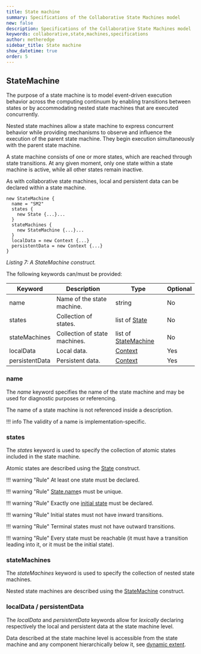```yaml
---
title: State machine
summary: Specifications of the Collaborative State Machines model
new: false
description: Specifications of the Collaborative State Machines model
keywords: collaborative,state,machines,specifications
author: metheredge
sidebar_title: State machine
show_datetime: true
order: 5
---
```


## StateMachine

The purpose of a state machine is to model event-driven execution behavior across the computing continuum by 
enabling transitions between states or by accommodating nested state machines that are executed concurrently.

Nested state machines allow a state machine to express concurrent behavior while providing mechanisms to
observe and influence the execution of the parent state machine. They begin execution simultaneously with the
parent state machine.

A state machine consists of one or more states, which are reached through state transitions. At any given
moment, only one state within a state machine is active, while all other states remain inactive.

As with collaborative state machines, local and persistent data can be declared within a state machine.

```pkl
new StateMachine {
  name = "SM2"
  states {
    new State {...}...
  }
  stateMachines {
    new StateMachine {...}...
  }
  localData = new Context {...}
  persistentData = new Context {...}
}
```
_Listing 7: A StateMachine construct._

The following keywords can/must be provided:

| **Keyword**    | **Description**                         | **Type**                                | **Optional** |
|----------------|-----------------------------------------|-----------------------------------------| ------------ |
| name           | Name of the state machine.              | string                                  | No           |
| states         | Collection of states.                   | list of [State](state.md)                 | No           |
| stateMachines  | Collection of state machines.           | list of [StateMachine](state-machine.md) | No           |
| localData      | Local data.                             | [Context](data.md)                           | Yes          |
| persistentData | Persistent data.                        | [Context](data.md)                           | Yes          |

### name

The _name_ keyword specifies the name of the state machine and may be used for diagnostic purposes or
referencing.

The name of a state machine is not referenced inside a description.

!!! info
    The validity of a name is implementation-specific.

### states

The _states_ keyword is used to specify the collection of atomic states included in the state machine.

Atomic states are described using the [State](state.md) construct.

!!! warning "Rule"
    At least one state must be declared.

!!! warning "Rule"
    [State.name](state.md)s must be unique.

!!! warning "Rule"
    Exactly one [initial state](state.md) must be declared.

!!! warning "Rule"
    Initial states must not have inward transitions.

!!! warning "Rule"
    Terminal states must not have outward transitions.

!!! warning "Rule"
    Every state must be reachable (it must have a transition leading into it, or it must be the initial 
    state).

### stateMachines

The _stateMachines_ keyword is used to specify the collection of nested state machines.

Nested state machines are described using the [StateMachine](state-machine.md) construct.

### localData / persistentData

The _localData_ and _persistentData_ keywords allow for _lexically_ declaring respectively the local and
persistent data at the state machine level.

Data described at the state machine level is accessible from the state machine and any component
hierarchically below it, see [dynamic extent](data-model.md).
